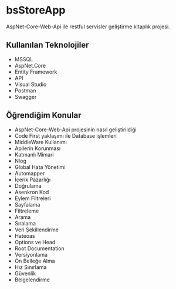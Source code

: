 # bsStoreApp

AspNet-Core-Web-Api ile restful servisler geliştirme kitaplık projesi. 


## Kullanılan Teknolojiler

- MSSQL
- AspNet.Core
- Entity Framework
- API
- Visual Studio
- Postman
- Swagger

  
## Öğrendiğim Konular

- AspNet-Core-Web-Api projesinin nasıl geliştirildiği
- Code First yaklaşımı ile Database işlemleri
- MiddleWare Kullanımı 
- Apilerin Korunması 
- Katmanlı Mimari
- Nlog
- Global Hata Yönetimi
- Automapper
- İçerik Pazarlığı
- Doğrulama
- Asenkron Kod
- Eylem Filtreleri
- Sayfalama
- Filtreleme
- Arama
- Sıralama
- Veri Şekillendirme
- Hateoas
- Options ve Head
- Root Documentation
- Versiyonlama
- Ön Belleğe Alma
- Hız Sınırlama
- Güvenlik
- Belgelendirme
